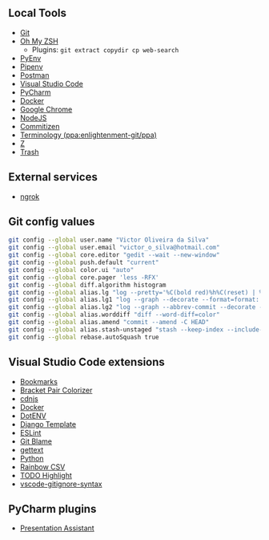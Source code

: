 
## Local Tools

- [Git](https://git-scm.com/book/en/v2/Getting-Started-Installing-Git)
- [Oh My ZSH](https://github.com/robbyrussell/oh-my-zsh)
    - Plugins: `git extract copydir cp web-search`
- [PyEnv](https://github.com/pyenv/pyenv)
- [Pipenv](https://github.com/pypa/pipenv/)
- [Postman](https://www.getpostman.com/apps)
- [Visual Studio Code](https://code.visualstudio.com/download)
- [PyCharm](https://www.jetbrains.com/pycharm/)
- [Docker](https://www.docker.com/get-docker)
- [Google Chrome](https://www.google.com.br/chrome/)
- [NodeJS](https://nodejs.org/en/download/package-manager/#debian-and-ubuntu-based-linux-distributions)
- [Commitizen](https://github.com/commitizen/cz-cli)
- [Terminology (ppa:enlightenment-git/ppa)](https://www.enlightenment.org/about-terminology)
- [Z](https://github.com/rupa/z/blob/master/z.sh)
- [Trash](https://github.com/sindresorhus/trash#cli)

## External services

- [ngrok](https://ngrok.com/)

## Git config values

```bash
git config --global user.name "Victor Oliveira da Silva"
git config --global user.email "victor_o_silva@hotmail.com"
git config --global core.editor "gedit --wait --new-window"
git config --global push.default "current"
git config --global color.ui "auto"
git config --global core.pager 'less -RFX'
git config --global diff.algorithm histogram
git config --global alias.lg "log --pretty='%C(bold red)%h%C(reset) | %C(bold cyan)%d%C(reset) %s %C(bold green)(%cr)%C(reset) %C(bold yellow)[%an]%C(reset)'"
git config --global alias.lg1 "log --graph --decorate --format=format:'%C(bold blue)%h%C(reset) %C(bold yellow)%d%C(reset) %s %C(cyan)%an%C(reset) %C(bold green)(%ar)%C(reset)' --all"
git config --global alias.lg2 "log --graph --abbrev-commit --decorate --format=format:'%C(bold blue)%h%C(reset) - %C(bold green)(%ar)%C(reset) %C(white)%s%C(reset) %C(dim white)- %an%C(reset)%C(bold yellow)%d%C(reset)'"
git config --global alias.worddiff "diff --word-diff=color"
git config --global alias.amend "commit --amend -C HEAD"
git config --global alias.stash-unstaged "stash --keep-index --include-untracked"
git config --global rebase.autoSquash true
```
## Visual Studio Code extensions

- [Bookmarks](https://marketplace.visualstudio.com/items?itemName=alefragnani.Bookmarks)
- [Bracket Pair Colorizer](https://marketplace.visualstudio.com/items?itemName=CoenraadS.bracket-pair-colorizer)
- [cdnjs](https://marketplace.visualstudio.com/items?itemName=JakeWilson.vscode-cdnjs)
- [Docker](https://marketplace.visualstudio.com/items?itemName=PeterJausovec.vscode-docker)
- [DotENV](https://marketplace.visualstudio.com/items?itemName=mikestead.dotenv)
- [Django Template](https://marketplace.visualstudio.com/items?itemName=bibhasdn.django-html)
- [ESLint](https://marketplace.visualstudio.com/items?itemName=dbaeumer.vscode-eslint)
- [Git Blame](https://marketplace.visualstudio.com/items?itemName=waderyan.gitblame)
- [gettext](https://marketplace.visualstudio.com/items?itemName=mrorz.language-gettext)
- [Python](https://marketplace.visualstudio.com/items?itemName=ms-python.python)
- [Rainbow CSV](https://marketplace.visualstudio.com/items?itemName=mechatroner.rainbow-csv)
- [TODO Highlight](https://marketplace.visualstudio.com/items?itemName=wayou.vscode-todo-highlight)
- [vscode-gitignore-syntax](https://marketplace.visualstudio.com/items?itemName=dunstontc.vscode-gitignore-syntax)

## PyCharm plugins

- [Presentation Assistant](https://plugins.jetbrains.com/plugin/7345-presentation-assistant)
